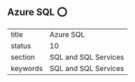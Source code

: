 ## Azure SQL :o:


|          |                      |
| -------- | -------------------- |
| title    | Azure SQL            | 
| status   | 10                   |
| section  | SQL and SQL Services |
| keywords | SQL and SQL Services |





